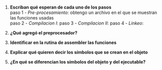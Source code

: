 1. **Escriban qué esperan de cada uno de los pasos**  
paso 1 - *Pre-procesamiento*: obtengo un archivo en el que se muestran las funciones usadas  
paso 2 - *Compilacion I*:
paso 3 - *Compilacion II*:
paso 4 - *Linkeo*:
2. **¿Qué agregó el preprocesador?**

3. **Identificar en la rutina de assembler las funciones**
4. **Explicar qué quieren decir los símbolos que se crean en el objeto**
5. **¿En qué se diferencian los símbolos del objeto y del ejecutable?**
